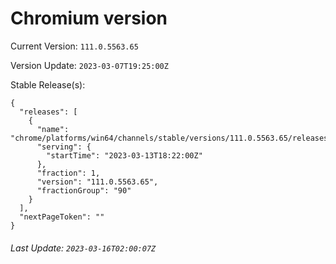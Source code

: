 # Chromium version

Current Version: `111.0.5563.65`

Version Update: `2023-03-07T19:25:00Z`

Stable Release(s):
```
{
  "releases": [
    {
      "name": "chrome/platforms/win64/channels/stable/versions/111.0.5563.65/releases/1678731720",
      "serving": {
        "startTime": "2023-03-13T18:22:00Z"
      },
      "fraction": 1,
      "version": "111.0.5563.65",
      "fractionGroup": "90"
    }
  ],
  "nextPageToken": ""
}
```

###### Last Update: `2023-03-16T02:00:07Z`
        